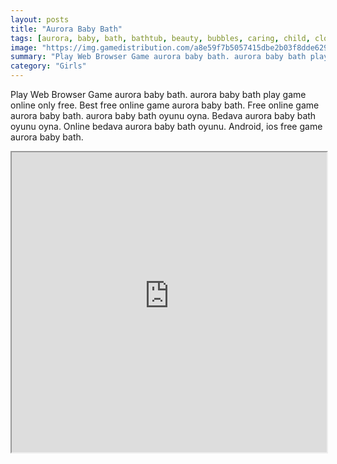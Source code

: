 ```yaml
---
layout: posts
title: "Aurora Baby Bath"
tags: [aurora, baby, bath, bathtub, beauty, bubbles, caring, child, clothes, cute, dress, girlsplay, kids, princess, simulation, toys, wash, water, sleeping, free, online, games, oyna, game, free, games, play, play, games]
image: "https://img.gamedistribution.com/a8e59f7b5057415dbe2b03f8dde62965.jpg"
summary: "Play Web Browser Game aurora baby bath. aurora baby bath play game online only free. Best free online game aurora baby bath. Free online game aurora baby bath. aurora baby bath oyunu oyna. Bedava aurora baby bath oyunu oyna. Online bedava aurora baby bath oyunu. Android, ios free game aurora baby bath."
category: "Girls"
---
```


Play Web Browser Game aurora baby bath. aurora baby bath play game online only free. Best free online game aurora baby bath. Free online game aurora baby bath. aurora baby bath oyunu oyna. Bedava aurora baby bath oyunu oyna. Online bedava aurora baby bath oyunu. Android, ios free game aurora baby bath.

<iframe width="100%" height="480px;" src="https://flash.gamedistribution.com?game=a8e59f7b5057415dbe2b03f8dde62965"></iframe>